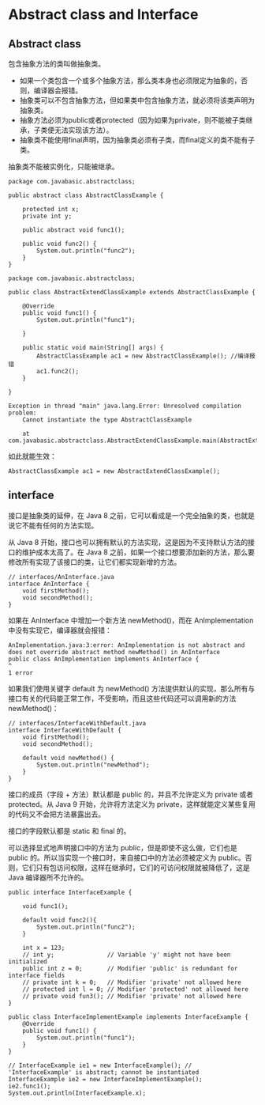 # Abstract class and Interface

## Abstract class
包含抽象方法的类叫做抽象类。
- 如果一个类包含一个或多个抽象方法，那么类本身也必须限定为抽象的，否则，编译器会报错。
- 抽象类可以不包含抽象方法，但如果类中包含抽象方法，就必须将该类声明为抽象类。
- 抽象方法必须为public或者protected（因为如果为private，则不能被子类继承，子类便无法实现该方法）。
- 抽象类不能使用final声明，因为抽象类必须有子类，而final定义的类不能有子类。

抽象类不能被实例化，只能被继承。
```
package com.javabasic.abstractclass;

public abstract class AbstractClassExample {

	protected int x;
	private int y;
	
	public abstract void func1();
	
	public void func2() {
		System.out.println("func2");
	}
}
```
```
package com.javabasic.abstractclass;

public class AbstractExtendClassExample extends AbstractClassExample {

	@Override
	public void func1() {
		System.out.println("func1");

	}
	
	public static void main(String[] args) {
		AbstractClassExample ac1 = new AbstractClassExample(); //编译报错
		ac1.func2();
	}

}
```
```
Exception in thread "main" java.lang.Error: Unresolved compilation problem: 
	Cannot instantiate the type AbstractClassExample

	at com.javabasic.abstractclass.AbstractExtendClassExample.main(AbstractExtendClassExample.java:12)

```
如此就能生效：
```
AbstractClassExample ac1 = new AbstractExtendClassExample();
```
## interface
接口是抽象类的延伸，在 Java 8 之前，它可以看成是一个完全抽象的类，也就是说它不能有任何的方法实现。

从 Java 8 开始，接口也可以拥有默认的方法实现，这是因为不支持默认方法的接口的维护成本太高了。在 Java 8 之前，如果一个接口想要添加新的方法，那么要修改所有实现了该接口的类，让它们都实现新增的方法。
```
// interfaces/AnInterface.java
interface AnInterface {
    void firstMethod();
    void secondMethod();
}
```
如果在 AnInterface 中增加一个新方法 newMethod()，而在 AnImplementation 中没有实现它，编译器就会报错：
```
AnImplementation.java:3:error: AnImplementation is not abstract and does not override abstract method newMethod() in AnInterface
public class AnImplementation implements AnInterface {
^
1 error
```
如果我们使用关键字 default 为 newMethod() 方法提供默认的实现，那么所有与接口有关的代码能正常工作，不受影响，而且这些代码还可以调用新的方法 newMethod()：
```
// interfaces/InterfaceWithDefault.java
interface InterfaceWithDefault {
    void firstMethod();
    void secondMethod();
    
    default void newMethod() {
        System.out.println("newMethod");
    }
}

```
接口的成员（字段 + 方法）默认都是 public 的，并且不允许定义为 private 或者 protected。从 Java 9 开始，允许将方法定义为 private，这样就能定义某些复用的代码又不会把方法暴露出去。

接口的字段默认都是 static 和 final 的。

可以选择显式地声明接口中的方法为 public，但是即使不这么做，它们也是 public 的。所以当实现一个接口时，来自接口中的方法必须被定义为 public。否则，它们只有包访问权限，这样在继承时，它们的可访问权限就被降低了，这是 Java 编译器所不允许的。
```
public interface InterfaceExample {

    void func1();

    default void func2(){
        System.out.println("func2");
    }

    int x = 123;
    // int y;               // Variable 'y' might not have been initialized
    public int z = 0;       // Modifier 'public' is redundant for interface fields
    // private int k = 0;   // Modifier 'private' not allowed here
    // protected int l = 0; // Modifier 'protected' not allowed here
    // private void fun3(); // Modifier 'private' not allowed here
}
```
```
public class InterfaceImplementExample implements InterfaceExample {
    @Override
    public void func1() {
        System.out.println("func1");
    }
}
```
```
// InterfaceExample ie1 = new InterfaceExample(); // 'InterfaceExample' is abstract; cannot be instantiated
InterfaceExample ie2 = new InterfaceImplementExample();
ie2.func1();
System.out.println(InterfaceExample.x);
```
